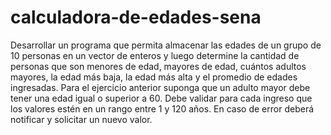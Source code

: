# calculadora-de-edades-sena

 Desarrollar un programa que permita almacenar las edades de un grupo de 10 personas en un vector de enteros y luego determine la cantidad de personas que son menores de edad, mayores de edad, cuántos adultos mayores, la edad más baja, la edad más alta y el promedio de edades ingresadas. Para el ejercicio anterior suponga que un adulto mayor debe tener una edad igual o superior a 60. Debe validar para cada ingreso que los valores estén en un rango entre 1 y 120 años. En caso de error deberá notificar y solicitar un nuevo valor.
